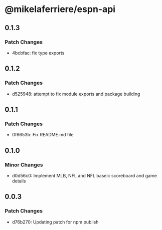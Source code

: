 # @mikelaferriere/espn-api

## 0.1.3

### Patch Changes

- 4bcbfac: fix type exports

## 0.1.2

### Patch Changes

- d525948: attempt to fix module exports and package building

## 0.1.1

### Patch Changes

- 0f6653b: Fix README.md file

## 0.1.0

### Minor Changes

- d0d56c0: Implement MLB, NFL and NFL baseic scoreboard and game details

## 0.0.3

### Patch Changes

- d76b270: Updating patch for npm publish
